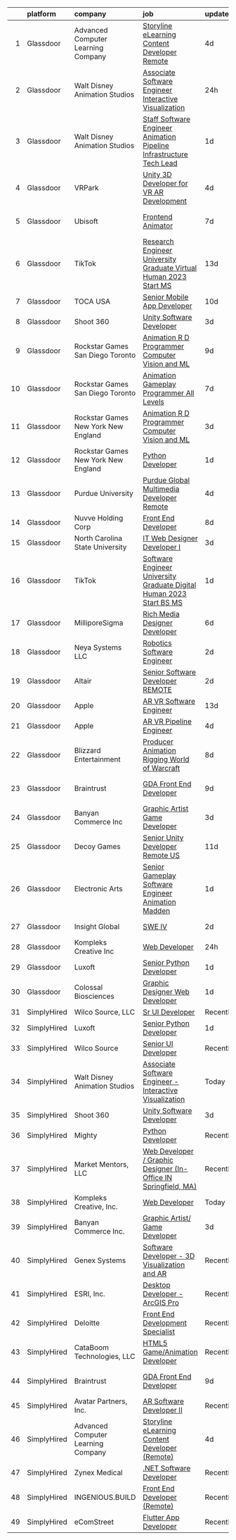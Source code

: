 

|    | platform    | company                               | job                                                                                                                                                                                                                                                                                                                                                                                                                                                                                                                                                                                                                                                                                                                                                                                                                                                                                                                                                                                                                                                                                                                                                                                                                                                                                                                                       | update_time   | location          |
|---:|:------------|:--------------------------------------|:------------------------------------------------------------------------------------------------------------------------------------------------------------------------------------------------------------------------------------------------------------------------------------------------------------------------------------------------------------------------------------------------------------------------------------------------------------------------------------------------------------------------------------------------------------------------------------------------------------------------------------------------------------------------------------------------------------------------------------------------------------------------------------------------------------------------------------------------------------------------------------------------------------------------------------------------------------------------------------------------------------------------------------------------------------------------------------------------------------------------------------------------------------------------------------------------------------------------------------------------------------------------------------------------------------------------------------------|:--------------|:------------------|
|  1 | Glassdoor   | Advanced Computer Learning Company    | [Storyline eLearning Content Developer  Remote ](https://www.glassdoor.com/partner/jobListing.htm?pos=110&ao=1136043&s=58&guid=000001834a3a71bc93e38f4c5782bb6c&src=GD_JOB_AD&t=SR&vt=w&ea=1&cs=1_e3c57dd4&cb=1663397688064&jobListingId=1008134135252&jrtk=3-0-1gd53ksf2is2q801-1gd53ksfki3a0800-0fc8a3c74219ea28-)                                                                                                                                                                                                                                                                                                                                                                                                                                                                                                                                                                                                                                                                                                                                                                                                                                                                                                                                                                                                                      | 4d            | Remote            |
|  2 | Glassdoor   | Walt Disney Animation Studios         | [Associate Software Engineer   Interactive Visualization](https://www.glassdoor.com/partner/jobListing.htm?pos=103&ao=1110586&s=58&guid=000001834a3a71bc93e38f4c5782bb6c&src=GD_JOB_AD&t=SR&vt=w&cs=1_940395eb&cb=1663397688063&jobListingId=1008145996341&cpc=BCC169F53084E245&jrtk=3-0-1gd53ksf2is2q801-1gd53ksfki3a0800-e1c0231a07380d36--6NYlbfkN0DAFTyt7pbDCC2JPO79CSdi1dIb81yjczP5qsKcZIxgiYm3-7g-689UM0rgypL64cpSXlYvNYTq_SRZHciQuW-Gdu_d7PrHPveiEtzuZrNjs9_xK8K-511VtX_IpUImCGNLwFPftYY6Uoq23apr6CDpSc4_a6hBXAmuKRnqci1p62iNH9wvX9VECtyka7IVTa0IfEtuxKEiQ9_hDEadK7h7Gjwg4zAoFCrNj5ia-7DRPTOjMVpvs1oNC3MxI1V46T-hi4rV0M4N8EpuxW1smao8SMADs11h9xc-L9AiUsBVNHwxWyW3j1GGn8cG9KAjCy8n-a5bJuP4pqukrnVzOdGEmUF-bOM-oWXnCcw_YtI2fCNlVXTxqYHYNn0rFTuvmOv_yO5vlHXO9FAFAnKSAo318Ii7y3nHccWG8XVvv__LDokMAnnUdW_8_I7TyiJvixs%3D)                                                                                                                                                                                                                                                                                                                                                                                                                                                                                                               | 24h           | Burbank, CA       |
|  3 | Glassdoor   | Walt Disney Animation Studios         | [Staff Software Engineer   Animation Pipeline Infrastructure  Tech Lead](https://www.glassdoor.com/partner/jobListing.htm?pos=104&ao=1110586&s=58&guid=000001834a3a71bc93e38f4c5782bb6c&src=GD_JOB_AD&t=SR&vt=w&cs=1_87fb7db2&cb=1663397688063&jobListingId=1008143699368&cpc=84DBBAA61F05C438&jrtk=3-0-1gd53ksf2is2q801-1gd53ksfki3a0800-2ea49c952c2b3a4c--6NYlbfkN0DAFTyt7pbDCC2JPO79CSdi1dIb81yjczP5qsKcZIxgiYm3-7g-689UM0rgypL64crkzcAGH1Q-Il4tOE-hePS4dGcYrMs0MoCaCs3ygbLMkj4-tNVsdm6xjGwkjSc8FNC7N76niQ3ZPrx20ungjABoc38LXv2p8XDKDy6xm_3DKkMTle4b6tb8_rkE2eR_1VWuiXlFELE5j7OqDMOwWnIipKy8xTcfbWGwKUZ1qoWdvTyjiRcy80OO9hhPscN2Lb-FquNT8JjhwS82uPhJp35dX5GfDL8GlPEXkwSCztixq73eLxWud7HLHmhT1VrDAona2nAIXXjLUpj6cwgS9P0ivItac-oLMmOlU3G0UIniJuq5-Ue8VlVCzqdTu7ZudjwJtx05gZegv9W1PStFw-KiZvyTXHLc2EkotPfbCBo30PUgG0ouLRxOQEN1BJ7X3mk%3D)                                                                                                                                                                                                                                                                                                                                                                                                                                                                                                | 1d            | Burbank, CA       |
|  4 | Glassdoor   | VRPark                                | [Unity 3D Developer for VR AR Development](https://www.glassdoor.com/partner/jobListing.htm?pos=111&ao=1136043&s=58&guid=000001834a3a71bc93e38f4c5782bb6c&src=GD_JOB_AD&t=SR&vt=w&ea=1&cs=1_6fad2fe8&cb=1663397688064&jobListingId=1008134316115&jrtk=3-0-1gd53ksf2is2q801-1gd53ksfki3a0800-e38182a1c25d7b2a-)                                                                                                                                                                                                                                                                                                                                                                                                                                                                                                                                                                                                                                                                                                                                                                                                                                                                                                                                                                                                                            | 4d            | Hackensack, NJ    |
|  5 | Glassdoor   | Ubisoft                               | [Frontend Animator](https://www.glassdoor.com/partner/jobListing.htm?pos=130&ao=1136043&s=58&guid=000001834a3a71bc93e38f4c5782bb6c&src=GD_JOB_AD&t=SR&vt=w&cs=1_ee28a56a&cb=1663397688066&jobListingId=1008130382379&jrtk=3-0-1gd53ksf2is2q801-1gd53ksfki3a0800-4983d4bb94ce4304-)                                                                                                                                                                                                                                                                                                                                                                                                                                                                                                                                                                                                                                                                                                                                                                                                                                                                                                                                                                                                                                                        | 7d            | San Francisco, CA |
|  6 | Glassdoor   | TikTok                                | [Research Engineer   University Graduate  Virtual Human    2023 Start  MS ](https://www.glassdoor.com/partner/jobListing.htm?pos=127&ao=1136043&s=58&guid=000001834a3a71bc93e38f4c5782bb6c&src=GD_JOB_AD&t=SR&vt=w&cs=1_6f35f74a&cb=1663397688066&jobListingId=1008115756689&jrtk=3-0-1gd53ksf2is2q801-1gd53ksfki3a0800-e3aa5ec841a29c94-)                                                                                                                                                                                                                                                                                                                                                                                                                                                                                                                                                                                                                                                                                                                                                                                                                                                                                                                                                                                                | 13d           | Mountain View, CA |
|  7 | Glassdoor   | TOCA USA                              | [Senior Mobile App Developer](https://www.glassdoor.com/partner/jobListing.htm?pos=129&ao=1136043&s=58&guid=000001834a3a71bc93e38f4c5782bb6c&src=GD_JOB_AD&t=SR&vt=w&ea=1&cs=1_bac4eadd&cb=1663397688066&jobListingId=1008121275682&jrtk=3-0-1gd53ksf2is2q801-1gd53ksfki3a0800-6c911cf8d91215b8-)                                                                                                                                                                                                                                                                                                                                                                                                                                                                                                                                                                                                                                                                                                                                                                                                                                                                                                                                                                                                                                         | 10d           | Costa Mesa, CA    |
|  8 | Glassdoor   | Shoot 360                             | [Unity Software Developer](https://www.glassdoor.com/partner/jobListing.htm?pos=102&ao=1110586&s=58&guid=000001834a3a71bc93e38f4c5782bb6c&src=GD_JOB_AD&t=SR&vt=w&ea=1&cs=1_cc30440b&cb=1663397688063&jobListingId=1008136536499&cpc=F793441F64F6F721&jrtk=3-0-1gd53ksf2is2q801-1gd53ksfki3a0800-5cffb13e2c9e71c9--6NYlbfkN0DfopDBJjdZYsHaazvtHih9EkP_5L3b-O-YxZrMZy_RRUNLTQzBNh29ArJFpV-y32woXsSf_Rfes3ZNFBi_iUFEltO6lS9qC4MLweQizRlwk2cQHQ9oTkj4EKvwF_oQkQ-RcjNI0wnIsncEqnFvjTHab16wzhbNkA_nIkuv62KFNo20QvaIUv1CPiRmWZ76XD7-NUfAnjwQwFGlj2GdGzUgjBHd88Ts5k0XQQ5j3KrzykTNlWVUrypAVVxobMRGT5DoKMTtRn7WuagF6Pcbmme0VlfG2nq_mlwjwfMwgU6WpxXhei4MTuJXfLNBObhyuXSE1nfbTVNd9xnCZySVca36Y9_-g3KlqR8p8oPXiuwgdpFxxXt4sI3W9gDOBuXlU9GLWBIx51YJFy2hjYKSVdTmbP7vLXCvFlfF9yVfqfslL4C_2RlBNBiu0LQahmTOiGKMQYtZMe-SbCtGC-n9MywXBX8TKdLs4AsmsRexLdghTomEYfAFipSDV2BEKx1a9iwch6limg8P4w%3D%3D)                                                                                                                                                                                                                                                                                                                                                                                                                                                           | 3d            | Vancouver, WA     |
|  9 | Glassdoor   | Rockstar Games San Diego   Toronto    | [Animation R D Programmer  Computer Vision and ML](https://www.glassdoor.com/partner/jobListing.htm?pos=128&ao=1136043&s=58&guid=000001834a3a71bc93e38f4c5782bb6c&src=GD_JOB_AD&t=SR&vt=w&cs=1_cc505801&cb=1663397688066&jobListingId=1008124977990&jrtk=3-0-1gd53ksf2is2q801-1gd53ksfki3a0800-648cabebe0fcb948-)                                                                                                                                                                                                                                                                                                                                                                                                                                                                                                                                                                                                                                                                                                                                                                                                                                                                                                                                                                                                                         | 9d            | Carlsbad, CA      |
| 10 | Glassdoor   | Rockstar Games San Diego   Toronto    | [Animation Gameplay Programmer  All Levels ](https://www.glassdoor.com/partner/jobListing.htm?pos=124&ao=1136043&s=58&guid=000001834a3a71bc93e38f4c5782bb6c&src=GD_JOB_AD&t=SR&vt=w&cs=1_c640fa82&cb=1663397688066&jobListingId=1008130446147&jrtk=3-0-1gd53ksf2is2q801-1gd53ksfki3a0800-cb0eef0be64d69c4-)                                                                                                                                                                                                                                                                                                                                                                                                                                                                                                                                                                                                                                                                                                                                                                                                                                                                                                                                                                                                                               | 7d            | Carlsbad, CA      |
| 11 | Glassdoor   | Rockstar Games New York   New England | [Animation R D Programmer  Computer Vision and ML](https://www.glassdoor.com/partner/jobListing.htm?pos=122&ao=1136043&s=58&guid=000001834a3a71bc93e38f4c5782bb6c&src=GD_JOB_AD&t=SR&vt=w&cs=1_f14aa9b7&cb=1663397688066&jobListingId=1008137739780&jrtk=3-0-1gd53ksf2is2q801-1gd53ksfki3a0800-e7ad6aeae0a7a570-)                                                                                                                                                                                                                                                                                                                                                                                                                                                                                                                                                                                                                                                                                                                                                                                                                                                                                                                                                                                                                         | 3d            | Manhattan         |
| 12 | Glassdoor   | Rockstar Games New York   New England | [Python Developer](https://www.glassdoor.com/partner/jobListing.htm?pos=120&ao=1136043&s=58&guid=000001834a3a71bc93e38f4c5782bb6c&src=GD_JOB_AD&t=SR&vt=w&cs=1_64942afc&cb=1663397688066&jobListingId=1008143295004&jrtk=3-0-1gd53ksf2is2q801-1gd53ksfki3a0800-46d89c3fe8997866-)                                                                                                                                                                                                                                                                                                                                                                                                                                                                                                                                                                                                                                                                                                                                                                                                                                                                                                                                                                                                                                                         | 1d            | Manhattan         |
| 13 | Glassdoor   | Purdue University                     | [Purdue Global Multimedia Developer  Remote ](https://www.glassdoor.com/partner/jobListing.htm?pos=119&ao=1136043&s=58&guid=000001834a3a71bc93e38f4c5782bb6c&src=GD_JOB_AD&t=SR&vt=w&cs=1_7d044200&cb=1663397688065&jobListingId=1008133073256&jrtk=3-0-1gd53ksf2is2q801-1gd53ksfki3a0800-8202613e0816d37c-)                                                                                                                                                                                                                                                                                                                                                                                                                                                                                                                                                                                                                                                                                                                                                                                                                                                                                                                                                                                                                              | 4d            | Indiana           |
| 14 | Glassdoor   | Nuvve Holding Corp                    | [Front End Developer](https://www.glassdoor.com/partner/jobListing.htm?pos=116&ao=1136043&s=58&guid=000001834a3a71bc93e38f4c5782bb6c&src=GD_JOB_AD&t=SR&vt=w&ea=1&cs=1_f5075c51&cb=1663397688065&jobListingId=1008127162897&jrtk=3-0-1gd53ksf2is2q801-1gd53ksfki3a0800-030bcc0c6c4b158f-)                                                                                                                                                                                                                                                                                                                                                                                                                                                                                                                                                                                                                                                                                                                                                                                                                                                                                                                                                                                                                                                 | 8d            | San Diego, CA     |
| 15 | Glassdoor   | North Carolina State University       | [IT Web Designer Developer I](https://www.glassdoor.com/partner/jobListing.htm?pos=115&ao=1136043&s=58&guid=000001834a3a71bc93e38f4c5782bb6c&src=GD_JOB_AD&t=SR&vt=w&cs=1_cc1878cf&cb=1663397688065&jobListingId=1008137080970&jrtk=3-0-1gd53ksf2is2q801-1gd53ksfki3a0800-2983b0c5ed208523-)                                                                                                                                                                                                                                                                                                                                                                                                                                                                                                                                                                                                                                                                                                                                                                                                                                                                                                                                                                                                                                              | 3d            | Raleigh, NC       |
| 16 | Glassdoor   | TikTok                                | [Software Engineer  University Graduate  Digital Human   2023 Start  BS MS ](https://www.glassdoor.com/partner/jobListing.htm?pos=114&ao=1136043&s=58&guid=000001834a3a71bc93e38f4c5782bb6c&src=GD_JOB_AD&t=SR&vt=w&cs=1_3660301b&cb=1663397688065&jobListingId=1008142296379&jrtk=3-0-1gd53ksf2is2q801-1gd53ksfki3a0800-7ee5531d2ffaba6f-)                                                                                                                                                                                                                                                                                                                                                                                                                                                                                                                                                                                                                                                                                                                                                                                                                                                                                                                                                                                               | 1d            | Los Angeles, CA   |
| 17 | Glassdoor   | MilliporeSigma                        | [Rich Media Designer Developer](https://www.glassdoor.com/partner/jobListing.htm?pos=123&ao=1136043&s=58&guid=000001834a3a71bc93e38f4c5782bb6c&src=GD_JOB_AD&t=SR&vt=w&cs=1_21a30d2a&cb=1663397688066&jobListingId=1008130648458&jrtk=3-0-1gd53ksf2is2q801-1gd53ksfki3a0800-2e748e83c0de60c4-)                                                                                                                                                                                                                                                                                                                                                                                                                                                                                                                                                                                                                                                                                                                                                                                                                                                                                                                                                                                                                                            | 6d            | Burlington, MA    |
| 18 | Glassdoor   | Neya Systems LLC                      | [Robotics Software Engineer](https://www.glassdoor.com/partner/jobListing.htm?pos=125&ao=1136043&s=58&guid=000001834a3a71bc93e38f4c5782bb6c&src=GD_JOB_AD&t=SR&vt=w&ea=1&cs=1_8d1984ec&cb=1663397688066&jobListingId=1008140328980&jrtk=3-0-1gd53ksf2is2q801-1gd53ksfki3a0800-7d2fc9b146e62e43-)                                                                                                                                                                                                                                                                                                                                                                                                                                                                                                                                                                                                                                                                                                                                                                                                                                                                                                                                                                                                                                          | 2d            | Warrendale, PA    |
| 19 | Glassdoor   | Altair                                | [Senior Software Developer   REMOTE](https://www.glassdoor.com/partner/jobListing.htm?pos=112&ao=1136043&s=58&guid=000001834a3a71bc93e38f4c5782bb6c&src=GD_JOB_AD&t=SR&vt=w&ea=1&cs=1_4010bd4f&cb=1663397688065&jobListingId=1008139796467&jrtk=3-0-1gd53ksf2is2q801-1gd53ksfki3a0800-3c67d948e7bb202c-)                                                                                                                                                                                                                                                                                                                                                                                                                                                                                                                                                                                                                                                                                                                                                                                                                                                                                                                                                                                                                                  | 2d            | Remote            |
| 20 | Glassdoor   | Apple                                 | [AR VR Software Engineer](https://www.glassdoor.com/partner/jobListing.htm?pos=126&ao=1136043&s=58&guid=000001834a3a71bc93e38f4c5782bb6c&src=GD_JOB_AD&t=SR&vt=w&cs=1_44245709&cb=1663397688066&jobListingId=1008115989628&jrtk=3-0-1gd53ksf2is2q801-1gd53ksfki3a0800-c326ea002c48b0f1-)                                                                                                                                                                                                                                                                                                                                                                                                                                                                                                                                                                                                                                                                                                                                                                                                                                                                                                                                                                                                                                                  | 13d           | Cupertino, CA     |
| 21 | Glassdoor   | Apple                                 | [AR VR Pipeline Engineer](https://www.glassdoor.com/partner/jobListing.htm?pos=105&ao=1110586&s=58&guid=000001834a3a71bc93e38f4c5782bb6c&src=GD_JOB_AD&t=SR&vt=w&cs=1_b909ad3e&cb=1663397688063&jobListingId=1008133141172&cpc=8795CF9063CD573D&jrtk=3-0-1gd53ksf2is2q801-1gd53ksfki3a0800-2379f138269ab6c9--6NYlbfkN0BvKrLyj5gPmtZO9T8euul8TCxuuKNOtzRJOomxnwSEodTz2Bc-sPZl1dBMH13w-jNU6qgfc5Ws1qOFAbWG9wRGF8UQmCtIGcQSLITXI7REWZwufvxwTr4teI-nkagU4dfq7sVRFTPjtt3stkW0W9FFLG5CCuMtTes_TpOqc3zYnW6ztZTsjSPo2fu1ueOV3Bmh9Y8Xowqqoku_4ag6qwuMEXBr4oOCYGjaFdGqFqJNp3zjvTClqb54G5-irfcNKVFSTgmmI0HdWHzq233wnxc_XLOzlgcay1Zl--q_zzPdYR1pBVBqeOURFO3GMhDk5kB6dQ_1YzzWyfge2O9z3sX-DNJNlfofzWn6JCSUT3OhCQPUGarkw27R27kSMShWoWDSy7BVqcdemL7kM2BS9fegQFQgDVjaxlMvhiIwGtsL4CmHRbmU93wvfuQEVvq_VXKfpuMguGrGVVtxQ2yeoOX2m8hR2ITuQUMqihuod7lYq4euo9DDS0OUW4HN5ydJxsLrrJCnDfDRTRL-GVzEIFY0tMIz2-m2g9cOyj2XQIkljXH6xCcMMkk7BSwSE3JHw9wumdOQLPt_ej8b6ptxsN-cqJ64BBX-u9_yCLRYS-msltbZnPx_N9WM0EETnSlkqLAAyk57nXUORNrTtGGIQVziTM6OM0iMSNgZ1b6IZd_gBJPCogQypZgRfEeJC53Nti6xmio6mALyjA5meKIB3aS8Z38cJRdJqQNArOH3uE0ePzi3IN5TWO12LfXqQTh1yI7kK163E3jfQt21VnSPLGQVmo1mBHBVTPjpote0hKIcvQgwIJwDwPY7HP6uCChUCuK9VFPTOmB7fRQsOIMQQvDReGezrRW9NZ_vmjSgHfJJt7pME-C_MVAP-fRaLD-mFkNUM8UuaZkUFnUtXjjQ4uDygf1VQk8BGfQoLl4yQo9-P6hA67EancDzmPCy0PcTblpOyynSl_2xUQ%3D%3D) | 4d            | Seattle, WA       |
| 22 | Glassdoor   | Blizzard Entertainment                | [Producer  Animation   Rigging   World of Warcraft](https://www.glassdoor.com/partner/jobListing.htm?pos=117&ao=1136043&s=58&guid=000001834a3a71bc93e38f4c5782bb6c&src=GD_JOB_AD&t=SR&vt=w&cs=1_0daaaa5b&cb=1663397688065&jobListingId=1008126791333&jrtk=3-0-1gd53ksf2is2q801-1gd53ksfki3a0800-a952cd5dce3c3a2b-)                                                                                                                                                                                                                                                                                                                                                                                                                                                                                                                                                                                                                                                                                                                                                                                                                                                                                                                                                                                                                        | 8d            | Irvine, CA        |
| 23 | Glassdoor   | Braintrust                            | [GDA Front End Developer](https://www.glassdoor.com/partner/jobListing.htm?pos=109&ao=1136043&s=58&guid=000001834a3a71bc93e38f4c5782bb6c&src=GD_JOB_AD&t=SR&vt=w&ea=1&cs=1_0655ef33&cb=1663397688064&jobListingId=1008123353827&jrtk=3-0-1gd53ksf2is2q801-1gd53ksfki3a0800-436bff748d584c6f-)                                                                                                                                                                                                                                                                                                                                                                                                                                                                                                                                                                                                                                                                                                                                                                                                                                                                                                                                                                                                                                             | 9d            | San Francisco, CA |
| 24 | Glassdoor   | Banyan Commerce Inc                   | [Graphic Artist  Game Developer](https://www.glassdoor.com/partner/jobListing.htm?pos=101&ao=1110586&s=58&guid=000001834a3a71bc93e38f4c5782bb6c&src=GD_JOB_AD&t=SR&vt=w&ea=1&cs=1_725f2718&cb=1663397688062&jobListingId=1008136768728&cpc=6FDD437F7834ACD3&jrtk=3-0-1gd53ksf2is2q801-1gd53ksfki3a0800-b7a5a5c1da3a1de3--6NYlbfkN0AJ9YajiwAf1_6xm8q8dI6Igxc08os5d78_r09uaRSAc6DDc6dETsF1svScKdYRdRx6WO1Ng6D809PSCd2g4nQWvTB21EU3EyteFI4Oveo4K2FxviYCy3Xmdksg0vgA7ZoVeG2dNfDqT1Zm5dROFfl9AO7bywAQnOxtaKJjpTU1X9knhHgjF-4Vyqs4Gun4r69bK2l9waVKUwKzMIyMIL8mqeMJPYeV1jthOMUyeI-1-FcgXNZ0DFQd4f908AoSaWQSwuyZ5_oVuJ5K7BvJoqbdqb5IpRnLIT08nHdvF_weutq43Jy5NcxhWhSwwnH0aMpqKXjA32WWr59ghqmj5TAY0BAsktFm4k67JxcsXnBQStLlaBdpP-vy0HmsC2h3xFYPQtIbDxET1xrzwL6UWIF0V7S0HiRyVGYV0uexMm5Pbyp6JfkakHhYFOtHleUwjTctq8NNwgTFsSRO7a4GnU-JpHcw76lcaoCcS4B-TOoIW-WRim6Ac_67UJcjNQJMEf0IWNO9DHTHkQ%3D%3D)                                                                                                                                                                                                                                                                                                                                                                                                                                                     | 3d            | Pompano Beach, FL |
| 25 | Glassdoor   | Decoy Games                           | [Senior Unity Developer  Remote US ](https://www.glassdoor.com/partner/jobListing.htm?pos=118&ao=1136043&s=58&guid=000001834a3a71bc93e38f4c5782bb6c&src=GD_JOB_AD&t=SR&vt=w&ea=1&cs=1_a8921279&cb=1663397688065&jobListingId=1008119531461&jrtk=3-0-1gd53ksf2is2q801-1gd53ksfki3a0800-6ce9ad91f139a37e-)                                                                                                                                                                                                                                                                                                                                                                                                                                                                                                                                                                                                                                                                                                                                                                                                                                                                                                                                                                                                                                  | 11d           | Boston, MA        |
| 26 | Glassdoor   | Electronic Arts                       | [Senior Gameplay Software Engineer  Animation    Madden](https://www.glassdoor.com/partner/jobListing.htm?pos=121&ao=1136043&s=58&guid=000001834a3a71bc93e38f4c5782bb6c&src=GD_JOB_AD&t=SR&vt=w&cs=1_98d8c094&cb=1663397688066&jobListingId=1008142392083&jrtk=3-0-1gd53ksf2is2q801-1gd53ksfki3a0800-3028ed30e6697f32-)                                                                                                                                                                                                                                                                                                                                                                                                                                                                                                                                                                                                                                                                                                                                                                                                                                                                                                                                                                                                                   | 1d            | Orlando, FL       |
| 27 | Glassdoor   | Insight Global                        | [SWE IV](https://www.glassdoor.com/partner/jobListing.htm?pos=106&ao=1110586&s=58&guid=000001834a3a71bc93e38f4c5782bb6c&src=GD_JOB_AD&t=SR&vt=w&cs=1_c951f435&cb=1663397688064&jobListingId=1008139971522&cpc=654405A9B1E0A9F5&jrtk=3-0-1gd53ksf2is2q801-1gd53ksfki3a0800-056d8f92d821037a--6NYlbfkN0BKkHZu3wF05EeDimN_p6sYpKCMArvwa95YdH7UpkaBCqc7l59Erwqcl-ZxWPl_M-kn9SNi6VOcTl5j7eOlonCTWU9rp4iBdrm259Nm2luDCOzq2P5DzdqKAfb1jKyBcWAxmf0Ejexq_Q5yLkp-6L2Qkj3Bmp11oZU2WLcyPuBe8MjKkXSx2YiVKb-kCg18yafVcof9BexnpWl_S0Rxufl_81acz30UWL3k3Dbfu2_0TZq7hSrRIHsFuNpOE-SGK61A5U_R_v2jM0IqliOXqh9o9Fr_AlwkmZcwZdTugSuZWpMibukSaqFYRuCyrsSLS9muQ-q9xmReU5EU3pUQA0-t_EpDonxFkHyZLI8AFzz50DghSGP8LdB6fg5wkNH_HJscuXl8ZxozLHQWnCssYlr9OrbFuuXlI1dcgdLfGeGIstPRCbtFmx99XzGMBEyQFuKWysSEpW-_m8dMR96LFYwXRKhFpB9ajaRzgYQL_ZA3lw%3D%3D)                                                                                                                                                                                                                                                                                                                                                                                                                                                                                                                  | 2d            | Redmond, WA       |
| 28 | Glassdoor   | Kompleks Creative  Inc                | [Web Developer](https://www.glassdoor.com/partner/jobListing.htm?pos=107&ao=1136043&s=58&guid=000001834a3a71bc93e38f4c5782bb6c&src=GD_JOB_AD&t=SR&vt=w&ea=1&cs=1_f3c2d606&cb=1663397688064&jobListingId=1008145276857&jrtk=3-0-1gd53ksf2is2q801-1gd53ksfki3a0800-5e80ebe0709b3e0e-)                                                                                                                                                                                                                                                                                                                                                                                                                                                                                                                                                                                                                                                                                                                                                                                                                                                                                                                                                                                                                                                       | 24h           | Durham, NC        |
| 29 | Glassdoor   | Luxoft                                | [Senior Python Developer](https://www.glassdoor.com/partner/jobListing.htm?pos=108&ao=1136043&s=58&guid=000001834a3a71bc93e38f4c5782bb6c&src=GD_JOB_AD&t=SR&vt=w&cs=1_26bb7e43&cb=1663397688064&jobListingId=1008142648077&jrtk=3-0-1gd53ksf2is2q801-1gd53ksfki3a0800-8146cd4531634ece-)                                                                                                                                                                                                                                                                                                                                                                                                                                                                                                                                                                                                                                                                                                                                                                                                                                                                                                                                                                                                                                                  | 1d            | Remote            |
| 30 | Glassdoor   | Colossal Biosciences                  | [Graphic Designer Web Developer](https://www.glassdoor.com/partner/jobListing.htm?pos=113&ao=1136043&s=58&guid=000001834a3a71bc93e38f4c5782bb6c&src=GD_JOB_AD&t=SR&vt=w&ea=1&cs=1_303897ca&cb=1663397688065&jobListingId=1008142661513&jrtk=3-0-1gd53ksf2is2q801-1gd53ksfki3a0800-737906941dce3381-)                                                                                                                                                                                                                                                                                                                                                                                                                                                                                                                                                                                                                                                                                                                                                                                                                                                                                                                                                                                                                                      | 1d            | Dallas, TX        |
| 31 | SimplyHired | Wilco Source, LLC                     | [Sr UI Developer](https://www.simplyhired.com/job/WEL8Ccd4QXOlC_IcyxTILNQYYK_UM1D41UbbsPWfwpSeGc0ljSbGGQ?q=animation+developer)                                                                                                                                                                                                                                                                                                                                                                                                                                                                                                                                                                                                                                                                                                                                                                                                                                                                                                                                                                                                                                                                                                                                                                                                           | Recently      | Newark, CA        |
| 32 | SimplyHired | Luxoft                                | [Senior Python Developer](https://www.simplyhired.com/job/fCG0fv29T1i23rkCOBpuq6vn4m6WOVbbiIvG9a_8qSvxtK5O5yiERQ?q=animation+developer)                                                                                                                                                                                                                                                                                                                                                                                                                                                                                                                                                                                                                                                                                                                                                                                                                                                                                                                                                                                                                                                                                                                                                                                                   | 1d            | Remote            |
| 33 | SimplyHired | Wilco Source                          | [Senior UI Developer](https://www.simplyhired.com/job/FOhbTKF_D3Ww50CMhGMgZxqvwn8v_Aiee92eSF5gLopsLk7-8DRgfg?q=animation+developer)                                                                                                                                                                                                                                                                                                                                                                                                                                                                                                                                                                                                                                                                                                                                                                                                                                                                                                                                                                                                                                                                                                                                                                                                       | Recently      | Newark, CA        |
| 34 | SimplyHired | Walt Disney Animation Studios         | [Associate Software Engineer - Interactive Visualization](https://www.simplyhired.com/job/yJnIt_D-cUq4z0eEsvkyPPo6iYaRWkd4a_mqBFcsxJkSuvYhxJf_lw?q=animation+developer)                                                                                                                                                                                                                                                                                                                                                                                                                                                                                                                                                                                                                                                                                                                                                                                                                                                                                                                                                                                                                                                                                                                                                                   | Today         | Burbank, CA       |
| 35 | SimplyHired | Shoot 360                             | [Unity Software Developer](https://www.simplyhired.com/job/geJmEQ-fCKtf1crFvRhA4SII_6EfRGAOPlpxuOwcDjk7y_CFjI3eKQ?q=animation+developer)                                                                                                                                                                                                                                                                                                                                                                                                                                                                                                                                                                                                                                                                                                                                                                                                                                                                                                                                                                                                                                                                                                                                                                                                  | 3d            | Vancouver, WA     |
| 36 | SimplyHired | Mighty                                | [Python Developer](https://www.simplyhired.com/job/mSidqalQa9rFv-8uMc6mXYDSd2xaTVkb4xZSgl6OipQNezi9Fe79tw?q=animation+developer)                                                                                                                                                                                                                                                                                                                                                                                                                                                                                                                                                                                                                                                                                                                                                                                                                                                                                                                                                                                                                                                                                                                                                                                                          | Recently      | Remote            |
| 37 | SimplyHired | Market Mentors, LLC                   | [Web Developer / Graphic Designer (In-Office IN Springfield, MA)](https://www.simplyhired.com/job/FQG5uJ1dss-sRffoAoQ2VcQRgxsuv475Wnb7F9AflVz3v4ZTdM9xDw?q=animation+developer)                                                                                                                                                                                                                                                                                                                                                                                                                                                                                                                                                                                                                                                                                                                                                                                                                                                                                                                                                                                                                                                                                                                                                           | Recently      | Springfield, MA   |
| 38 | SimplyHired | Kompleks Creative, Inc.               | [Web Developer](https://www.simplyhired.com/job/IW1Fb0pCE3I9AXyF_QhT5kM68LhfM3TfGQHUncj7eTOPCvEZxCnrRg?q=animation+developer)                                                                                                                                                                                                                                                                                                                                                                                                                                                                                                                                                                                                                                                                                                                                                                                                                                                                                                                                                                                                                                                                                                                                                                                                             | Today         | Durham, NC        |
| 39 | SimplyHired | Banyan Commerce Inc.                  | [Graphic Artist/ Game Developer](https://www.simplyhired.com/job/xLyNVPe4tT4TDq_ufLJeVveKQHTFI0iKVWKdoNBHrGbelWNDcL5nCQ?q=animation+developer)                                                                                                                                                                                                                                                                                                                                                                                                                                                                                                                                                                                                                                                                                                                                                                                                                                                                                                                                                                                                                                                                                                                                                                                            | 3d            | Pompano Beach, FL |
| 40 | SimplyHired | Genex Systems                         | [Software Developer - 3D Visualization and AR](https://www.simplyhired.com/job/tlDuweel9Ix1qZwz0wjJDI8Pg5JUm1ZmZBASfIS-vGyF6OOxqZ6eQA?q=animation+developer)                                                                                                                                                                                                                                                                                                                                                                                                                                                                                                                                                                                                                                                                                                                                                                                                                                                                                                                                                                                                                                                                                                                                                                              | Recently      | McLean, VA        |
| 41 | SimplyHired | ESRI, Inc.                            | [Desktop Developer - ArcGIS Pro](https://www.simplyhired.com/job/Pn0jlgPOSBBY-nMbXrtFeV4yvqyMnKMGCwWZz4L1Vtp9irTKUDf2Rg?q=animation+developer)                                                                                                                                                                                                                                                                                                                                                                                                                                                                                                                                                                                                                                                                                                                                                                                                                                                                                                                                                                                                                                                                                                                                                                                            | Recently      | Remote            |
| 42 | SimplyHired | Deloitte                              | [Front End Development Specialist](https://www.simplyhired.com/job/E73wbS7VubZIsiN5k--LGGdcmhaV_raelQXusHfhVkY-7kIrtUghkA?q=animation+developer)                                                                                                                                                                                                                                                                                                                                                                                                                                                                                                                                                                                                                                                                                                                                                                                                                                                                                                                                                                                                                                                                                                                                                                                          | Recently      | Nashville, TN     |
| 43 | SimplyHired | CataBoom Technologies, LLC            | [HTML5 Game/Animation Developer](https://www.simplyhired.com/job/rcD9kqRruTFu3sLPN7RcYmKqhwYda35Xkfl4DXnDIh1VgwPtoMUoDw?q=animation+developer)                                                                                                                                                                                                                                                                                                                                                                                                                                                                                                                                                                                                                                                                                                                                                                                                                                                                                                                                                                                                                                                                                                                                                                                            | Recently      | Richardson, TX    |
| 44 | SimplyHired | Braintrust                            | [GDA Front End Developer](https://www.simplyhired.com/job/UZ9Q8-2YQzziZGvAgzlOQfWWakPdUbz_v2EOZRqXahRslnFEc8rN4A?q=animation+developer)                                                                                                                                                                                                                                                                                                                                                                                                                                                                                                                                                                                                                                                                                                                                                                                                                                                                                                                                                                                                                                                                                                                                                                                                   | 9d            | San Francisco, CA |
| 45 | SimplyHired | Avatar Partners, Inc.                 | [AR Software Developer II](https://www.simplyhired.com/job/UeNDfsvrvGKqJT2_CcRkXhDQimk6kBmqp97LV9GSoNPJsJtnaRbEsA?q=animation+developer)                                                                                                                                                                                                                                                                                                                                                                                                                                                                                                                                                                                                                                                                                                                                                                                                                                                                                                                                                                                                                                                                                                                                                                                                  | Recently      | Remote            |
| 46 | SimplyHired | Advanced Computer Learning Company    | [Storyline eLearning Content Developer (Remote)](https://www.simplyhired.com/job/yquvEbEGhacPc2oIwZ3Qa2c5z43nmQAW0BTGqJoykCIb88O-gTtobA?q=animation+developer)                                                                                                                                                                                                                                                                                                                                                                                                                                                                                                                                                                                                                                                                                                                                                                                                                                                                                                                                                                                                                                                                                                                                                                            | 4d            | Remote            |
| 47 | SimplyHired | Zynex Medical                         | [.NET Software Developer](https://www.simplyhired.com/job/CkZS4u7p1I92Dp42AUwS_a_ddjsrJw7_CNhZYtWMjYq5qdAiX22kGQ?q=animation+developer)                                                                                                                                                                                                                                                                                                                                                                                                                                                                                                                                                                                                                                                                                                                                                                                                                                                                                                                                                                                                                                                                                                                                                                                                   | Recently      | Englewood, CO     |
| 48 | SimplyHired | INGENIOUS.BUILD                       | [Front End Developer (Remote)](https://www.simplyhired.com/job/6j79CYZDql2eX7fABHmfSi8Pap2YCIU-BNMpRKJwhHcBQJ67M7QELQ?q=animation+developer)                                                                                                                                                                                                                                                                                                                                                                                                                                                                                                                                                                                                                                                                                                                                                                                                                                                                                                                                                                                                                                                                                                                                                                                              | Recently      | Nashville, TN     |
| 49 | SimplyHired | eComStreet                            | [Flutter App Developer](https://www.simplyhired.com/job/tDl5nvR77GAKSYTP-t31uXvaT2NUYZ2L311zdwTy_9dK5DVNUxs9Gg?q=animation+developer)                                                                                                                                                                                                                                                                                                                                                                                                                                                                                                                                                                                                                                                                                                                                                                                                                                                                                                                                                                                                                                                                                                                                                                                                     | Recently      | Chicago, IL       |